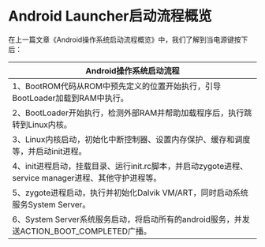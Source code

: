 # Android Launcher启动流程概览

在上一篇文章《Android操作系统启动流程概览》中，我们了解到当电源键按下后：

|Android操作系统启动流程|
|----|
|1、BootROM代码从ROM中预先定义的位置开始执行，引导BootLoader加载到RAM中执行。|
|2、BootLoader开始执行，检测外部RAM并帮助加载程序后，执行跳转到Linux内核。|
|3、Linux内核启动，初始化中断控制器、设置内存保护、缓存和调度等，并启动init进程。|
|4、init进程启动，挂载目录、运行init.rc脚本，并启动zygote进程、service manager进程、其他守护进程等。|
|5、zygote进程启动，执行并初始化Dalvik VM/ART，同时启动系统服务System Server。|
|6、System Server系统服务启动，将启动所有的android服务，并发送ACTION_BOOT_COMPLETED广播。|


